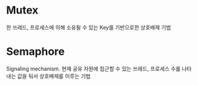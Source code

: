 # Mutex
한 쓰레드, 프로세스에 의해 소유될 수 있는 Key를 기반으로한 상호배제 기법

# Semaphore
Signaling mechanism. 현재 공유 자원에 접근할 수 있는 쓰레드, 프로세스 수를 나타내는 값을 둬서 상호배제를 이루는 기법